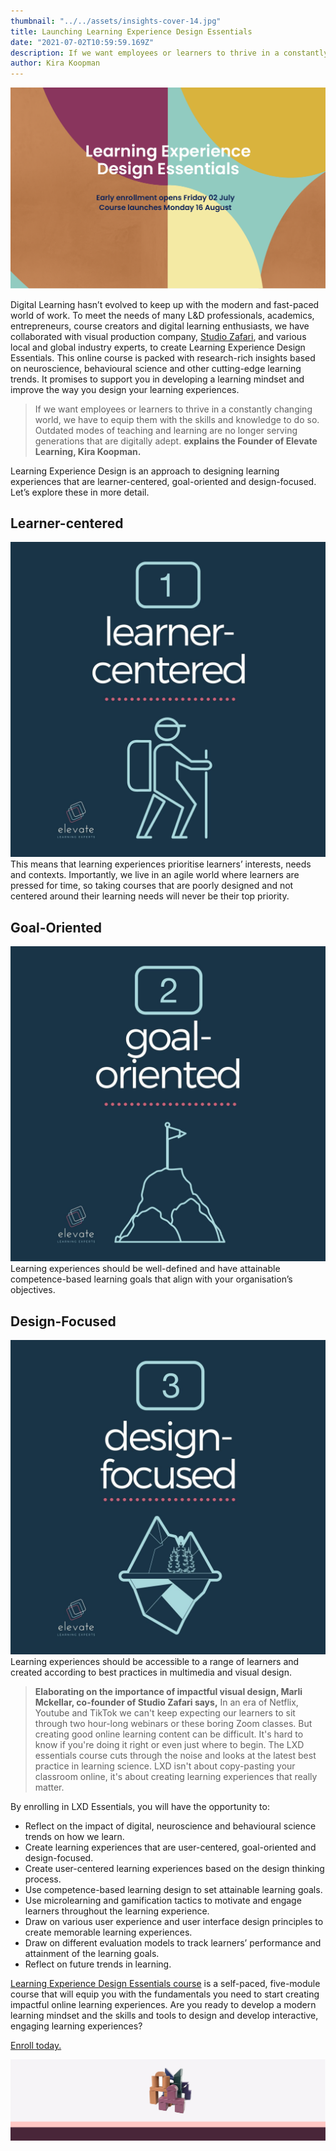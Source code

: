 ```yaml
---
thumbnail: "../../assets/insights-cover-14.jpg"
title: Launching Learning Experience Design Essentials
date: "2021-07-02T10:59:59.169Z"
description: If we want employees or learners to thrive in a constantly changing world, we have to equip them with the skills and knowledge to do so. Outdated modes of teaching and learning are no longer serving generations that are digitally adept.” explains the Founder of Elevate Learning, Kira Koopman.
author: Kira Koopman
---
```


![top-banner](./top-banner.png?align=center&height=400&width=600)

Digital Learning hasn’t evolved to keep up with the modern and fast-paced world of work. To meet the needs of many L&D professionals, academics, entrepreneurs, course creators and digital learning enthusiasts, we have collaborated with visual production company, [Studio Zafari](https://studiozafari.com), and various local and global industry experts, to create Learning Experience Design Essentials. This online course is packed with research-rich insights based on neuroscience, behavioural science and other cutting-edge learning trends. It promises to support you in developing a learning mindset and improve the way you design your learning experiences.

> If we want employees or learners to thrive in a constantly changing world, we have to equip them with the skills and knowledge to do so. Outdated modes of teaching and learning are no longer serving generations that are digitally adept. **explains the Founder of Elevate Learning, Kira Koopman.**

Learning Experience Design is an approach to designing learning experiences that are learner-centered, goal-oriented and design-focused. Let’s explore these in more detail.

## Learner-centered

![learner-centered](./learner-centered.jpg?align=right&height=150&width=150) This means that learning experiences prioritise learners’ interests, needs and contexts. Importantly, we live in an agile world where learners are pressed for time, so taking courses that are poorly designed and not centered around their learning needs will never be their top priority.

## Goal-Oriented

![goal-orientated](./goal-orientated.jpg?align=right&height=150&width=150) Learning experiences should be well-defined and have attainable competence-based learning goals that align with your organisation’s objectives.

## Design-Focused

![design-focused](./design-focused.jpg?align=right-60&height=150&width=150) Learning experiences should be accessible to a range of learners and created according to best practices in multimedia and visual design.

> **Elaborating on the importance of impactful visual design, Marli Mckellar, co-founder of Studio Zafari says,** In an era of Netflix, Youtube and TikTok we can't keep expecting our learners to sit through two hour-long webinars or these boring Zoom classes. But creating good online learning content can be difficult. It's hard to know if you're doing it right or even just where to begin. The LXD essentials course cuts through the noise and looks at the latest best practice in learning science. LXD isn't about copy-pasting your classroom online, it's about creating learning experiences that really matter.

By enrolling in LXD Essentials, you will have the opportunity to:

- Reflect on the impact of digital, neuroscience and behavioural science trends on how we learn.
- Create learning experiences that are user-centered, goal-oriented and design-focused.
- Create user-centered learning experiences based on the design thinking process.
- Use competence-based learning design to set attainable learning goals.
- Use microlearning and gamification tactics to motivate and engage learners throughout the learning experience.
- Draw on various user experience and user interface design principles to create memorable learning experiences.
- Draw on different evaluation models to track learners’ performance and attainment of the learning goals.
- Reflect on future trends in learning.

[Learning Experience Design Essentials course](https://lxd.elevatelearning.org/) is a self-paced, five-module course that will equip you with the fundamentals you need to start creating impactful online learning experiences. Are you ready to develop a modern learning mindset and the skills and tools to design and develop interactive, engaging learning experiences?

[Enroll today.](http://learning-experience-design-essentials.teachable.com/purchase?product_id=3212990&_ga=2.123600783.525642403.1625304376-745769386.1625304376)

![bottom-banner](./bottom-banner.png?height=200&width=600)
